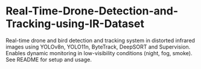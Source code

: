 # Real-Time-Drone-Detection-and-Tracking-using-IR-Dataset
Real-time drone and bird detection and tracking system in distorted infrared images using YOLOv8n, YOLO11n, ByteTrack, DeepSORT and Supervision. Enables dynamic monitoring in low-visibility conditions (night, fog, smoke). See README for setup and usage.
